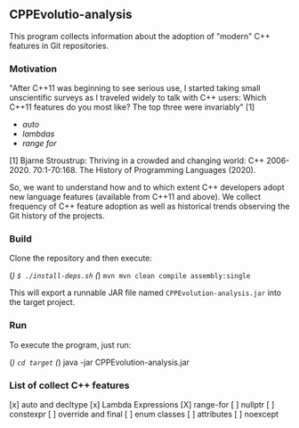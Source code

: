 ## CPPEvolutio-analysis

This program collects information about the adoption of
"modern" C++ features in Git repositories. 

### Motivation

"After C++11 was beginning to see serious use, I started taking small unscientific surveys as I
traveled widely to talk with C++ users: Which C++11 features do you most like? The top three
were invariably" [1]

   * *auto*
   * *lambdas*
   * *range for*
   
[1] Bjarne Stroustrup: Thriving in a crowded and changing world: C++ 2006-2020. 70:1-70:168.
The History of Programming Languages (2020). 

So, we want to understand how and to which extent C++ developers adopt new language
features (available from C++11 and above). We collect frequency of C++ feature
adoption as well as historical trends observing the Git history of the projects.


### Build

Clone the repository and then execute:

   (*) `$ ./install-deps.sh`
   (*) `mvn mvn clean compile assembly:single`

This will export a runnable JAR file named `CPPEvolution-analysis.jar` into the target project.

### Run

To execute the program, just run:

   (*) `cd target`
   (*) java -jar CPPEvolution-analysis.jar <path-to-the-git-repos> 

### List of collect C++ features

   [x] auto and decltype
   [x] Lambda Expressions
   [X] range-for
   [ ] nullptr
   [ ] constexpr
   [ ] override and final
   [ ] enum classes
   [ ] attributes
   [ ] noexcept